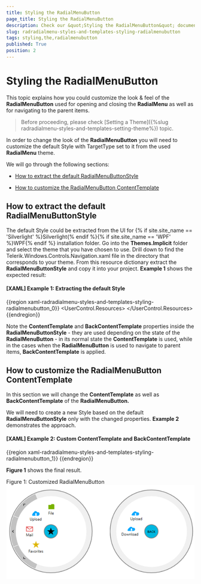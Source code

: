 ```yaml
---
title: Styling the RadialMenuButton
page_title: Styling the RadialMenuButton
description: Check our &quot;Styling the RadialMenuButton&quot; documentation article for the RadRadialMenu WPF control.
slug: radradialmenu-styles-and-templates-styling-radialmenubutton
tags: styling,the,radialmenubutton
published: True
position: 2
---
```


# Styling the RadialMenuButton

This topic explains how you could customize the look & feel of the __RadialMenuButton__ used for opening and closing the __RadialMenu__ as well as for navigating to the parent items.

>Before proceeding, please check [Setting a Theme]({%slug radradialmenu-styles-and-templates-setting-theme%}) topic.     

In order to change the look of the __RadialMenuButton__ you will need to customize the default Style with TargetType set to it from the used __RadialMenu__ theme.      

We will go through the following sections:

* [How to extract the default RadialMenuButtonStyle](#how-to-extract-the-default-radialmenubuttonstyle)

* [How to customize the RadialMenuButton ContentTemplate](#how-to-customize-the-radialmenubutton-contenttemplate)

## How to extract the default RadialMenuButtonStyle

The default Style could be extracted from the UI for {% if site.site_name == 'Silverlight' %}Silverlight{% endif %}{% if site.site_name == 'WPF' %}WPF{% endif %} installation folder. Go into the __Themes.Implicit__ folder and select the theme that you have chosen to use. Drill down to find the Telerik.Windows.Controls.Navigation.xaml file in the directory that corresponds to your theme. From this resource dictionary extract the __RadialMenuButtonStyle__ and copy it into your project. __Example 1__ shows the expected result:        

#### __[XAML] Example 1: Extracting the default Style__

{{region xaml-radradialmenu-styles-and-templates-styling-radialmenubutton_0}}
	<UserControl.Resources>
	    <Style x:Key="RadialMenuButtonStyle" TargetType="telerik:RadialMenuButton">
	        <Setter Property="BorderThickness" Value="2"/>
	        <Setter Property="BorderBrush" Value="{StaticResource RadialMenuButtonBorderBrush}"/>
	        <Setter Property="Background" Value="{StaticResource RadialMenuButtonBackgroundBrush}"/>
	        <Setter Property="Foreground" Value="{StaticResource RadialMenuButtonForegroundBrush}"/>
	        <Setter Property="MinWidth" Value="0"/>
	        <Setter Property="Width" Value="45"/>
	        <Setter Property="Height" Value="45"/>
	        <Setter Property="VerticalAlignment" Value="Top"/>
	        <Setter Property="HorizontalAlignment" Value="Left"/>
	        <Setter Property="FontWeight" Value="Normal"/>
	        <Setter Property="FontSize" Value="12"/>
	        <Setter Property="FocusVisualStyle" Value="{x:Null}"/>
	        <Setter Property="ContentTemplate">
	            <Setter.Value>
	                <DataTemplate>
	                    <!--...-->
	                </DataTemplate>
	            </Setter.Value>
	        </Setter>
	        <Setter Property="BackContentTemplate">
	            <Setter.Value>
	                <DataTemplate>
	                    <!--...-->
	                </DataTemplate>
	            </Setter.Value>
	        </Setter>
	        <Setter Property="Template">
	            <Setter.Value>
	                <ControlTemplate TargetType="telerikRadialMenu:RadialMenuButton">
	                    <!--...-->
	                </ControlTemplate>
	            </Setter.Value>
	        </Setter>
	    </Style>
	</UserControl.Resources>
{{endregion}}

Note the __ContentTemplate__ and __BackContentTemplate__ properties inside the __RadialMenuButtonStyle__ - they are used depending on the state of the __RadialMenuButton__ - in its normal state the __ContentTemplate__ is used, while in the cases when the __RadialMenuButton__ is used to navigate to parent items, __BackContentTemplate__ is applied.      

## How to customize the RadialMenuButton ContentTemplate

In this section we will change the __ContentTemplate__ as well as __BackContentTemplate__ of the __RadialMenuButton.__

We will need to create a new Style based on the default __RadialMenuButtonStyle__ only with the changed properties. __Example 2__ demonstrates the approach.      

#### __[XAML] Example 2: Custom ContentTemplate and BackContentTemplate__

{{region xaml-radradialmenu-styles-and-templates-styling-radialmenubutton_1}}
	<Style TargetType="telerik:RadialMenuButton" BasedOn="{StaticResource RadialMenuButtonStyle}">
	    <Setter Property="Background" Value="#FF00B7E0" />
	    <Setter Property="ContentTemplate">
	        <Setter.Value>
	            <DataTemplate>
	                <Image Source="28-star.png" Height="24" Width="24" />
	            </DataTemplate>
	        </Setter.Value>
	    </Setter>
	    <Setter Property="BackContentTemplate">
	        <Setter.Value>
	            <DataTemplate>
	                <TextBlock Text="BACK" Margin="0 4 0 0" FontFamily="Segoe UI Semibold" FontSize="10"/>
	            </DataTemplate>
	        </Setter.Value>
	    </Setter>
	</Style>
{{endregion}}

__Figure 1__ shows the final result.      

Figure 1: Customized RadialMenuButton
![Rad Radial Menu Styling Radial Menu Button 01](images/RadRadialMenu_Styling_RadialMenuButton_01.png)
